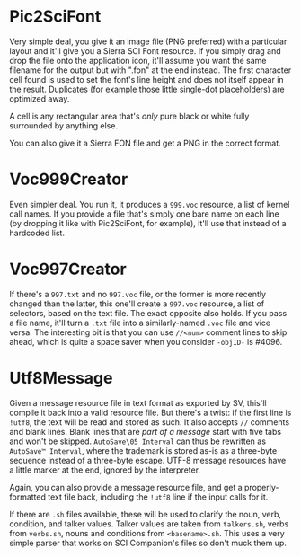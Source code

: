 # Pic2SciFont

Very simple deal, you give it an image file (PNG preferred) with a particular layout and it'll give you a Sierra SCI Font resource. If you simply drag and drop the file onto the application icon, it'll assume you want the same filename for the output but with ".fon" at the end instead. The first character cell found is used to set the font's line height and does not itself appear in the result. Duplicates (for example those little single-dot placeholders) are optimized away.

A cell is any rectangular area that's *only* pure black or white fully surrounded by anything else.

You can also give it a Sierra FON file and get a PNG in the correct format.

# Voc999Creator

Even simpler deal. You run it, it produces a `999.voc` resource, a list of kernel call names. If you provide a file that's simply one bare name on each line (by dropping it like with Pic2SciFont, for example), it'll use that instead of a hardcoded list.

# Voc997Creator

If there's a `997.txt` and no `997.voc` file, or the former is more recently changed than the latter, this one'll create a `997.voc` resource, a list of selectors, based on the text file. The exact opposite also holds. If you pass a file name, it'll turn a `.txt` file into a similarly-named `.voc` file and vice versa. The interesting bit is that you can use `//<num>` comment lines to skip ahead, which is quite a space saver when you consider `-objID-` is #4096.

# Utf8Message

Given a message resource file in text format as exported by SV, this'll compile it back into a valid resource file. But there's a twist: if the first line is `!utf8`, the text will be read and stored as such. It also accepts `//` comments and blank lines. Blank lines that are *part of a message* start with five tabs and won't be skipped.
`AutoSave\05 Interval` can thus be rewritten as `AutoSave™ Interval`, where the trademark is stored as-is as a three-byte sequence instead of a three-byte escape. UTF-8 message resources have a little marker at the end, ignored by the interpreter.

Again, you can also provide a message resource file, and get a properly-formatted text file back, including the `!utf8` line if the input calls for it.

If there are `.sh` files available, these will be used to clarify the noun, verb, condition, and talker values. Talker values are taken from `talkers.sh`, verbs from `verbs.sh`, nouns and conditions from `<basename>.sh`. This uses a very simple parser that works on SCI Companion's files so don't muck them up.
